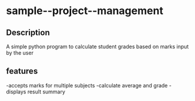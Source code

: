 # sample--project--management
## Description
A simple python program to calculate student grades based on marks input by the user
## features
-accepts marks for multiple subjects
-calculate average and grade
-displays result summary


